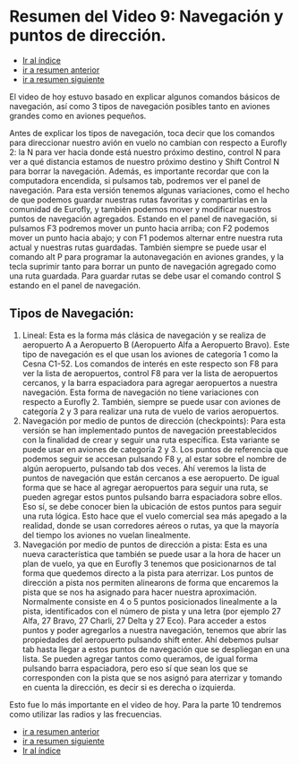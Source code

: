 # Resumen del Video 9: Navegación y puntos de dirección.

- [Ir al índice](index.md)
- [ir a resumen anterior](video8.md)
- [ir a resumen siguiente](video10.md)

El video de hoy estuvo basado en explicar algunos comandos básicos de navegación, así como 3 tipos de navegación posibles tanto en aviones grandes como en aviones pequeños.

Antes de explicar los tipos de navegación, toca decir que los comandos para direccionar nuestro avión en vuelo no cambian con respecto a Eurofly 2: la N para ver hacia donde está nuestro próximo destino, control N para ver a qué distancia estamos de nuestro próximo destino y Shift Control N para borrar la navegación. Además, es importante recordar que 
con la computadora encendida, si pulsamos tab, podremos ver el panel de navegación. Para esta versión tenemos algunas variaciones, como el hecho de que podemos guardar nuestras rutas favoritas y compartirlas en la comunidad de Eurofly, y también podemos mover y modificar nuestros puntos de navegación agregados. Estando en el panel de navegación, si pulsamos F3 podremos mover un punto hacia arriba; con F2 podemos mover un punto hacia abajo; y con F1 podemos alternar entre nuestra ruta actual y nuestras rutas guardadas. También siempre se puede usar el comando alt P para programar la autonavegación en aviones grandes, y la tecla suprimir tanto para borrar un punto de navegación agregado como una ruta guardada. Para guardar rutas se debe usar el comando control S estando en el panel de navegación.

## Tipos de Navegación:

1. Lineal: Esta es la forma más clásica de navegación y se realiza de aeropuerto A a Aeropuerto B (Aeropuerto Alfa a Aeropuerto Bravo). Este tipo de navegación es el que usan los aviones de categoría 1 como la Cesna C1-52. Los comandos de interés en este respecto son F8 para ver la lista de aeropuertos, control F8 para ver la lista de aeropuertos cercanos, y la barra espaciadora para agregar aeropuertos a nuestra navegación. Esta forma de navegación no tiene variaciones con respecto a Eurofly 2. También, siempre se puede usar con aviones de categoría 2 y 3 para realizar una ruta de vuelo de varios aeropuertos.
2. Navegación por medio de puntos de dirección (checkpoints): Para esta versión se han implementado puntos de navegación preestablecidos con la finalidad de crear y seguir una ruta específica. Esta variante se puede usar en aviones de categoría 2 y 3. Los puntos de referencia que podemos seguir se accesan pulsando F8 y, al estar sobre el nombre de algún aeropuerto, pulsando tab dos veces. Ahí veremos la lista de puntos de navegación que están cercanos a ese aeropuerto. De igual forma que se hace al agregar aeropuertos para seguir una ruta, se pueden agregar estos puntos pulsando barra espaciadora sobre ellos. Eso sí, se debe conocer bien la ubicación de estos puntos para seguir una ruta lógica. Esto hace que el vuelo comercial sea más apegado a la realidad, donde se usan corredores aéreos o rutas, ya que la mayoría del tiempo los aviones no vuelan linealmente.
3. Navegación por medio de puntos de dirección a pista: Esta es una nueva característica que también se puede usar a la hora de hacer un plan de vuelo, ya que en Eurofly 3 tenemos que posicionarnos de tal forma que quedemos directo a la pista para aterrizar. Los puntos de dirección a pista nos permiten alinearons de forma que encaremos la pista que se nos ha asignado para hacer nuestra aproximación. Normalmente consiste en 4 o 5 puntos posicionados linealmente a la pista, identificados con el número de pista y una letra (por ejemplo 27 Alfa, 27 Bravo, 27 Charli, 27 Delta y 27 Eco). Para acceder a estos puntos y poder agregarlos a nuestra navegación, tenemos que abrir las propiedades del aeropuerto pulsando shift enter. Ahí debemos pulsar tab hasta llegar a estos puntos de navegación que se despliegan en una lista. Se pueden agregar tantos como queramos, de igual forma pulsando barra espaciadora, pero eso sí que sean los que se corresponden con la pista que se nos asignó para aterrizar y tomando en cuenta la dirección, es decir si es derecha o izquierda.

Esto fue lo más importante en el video de hoy. Para la parte 10 tendremos como utilizar las radios y las frecuencias.

- [ir a resumen anterior](video8.md)
- [ir a resumen siguiente](video10.md)
- [Ir al índice](index.md)